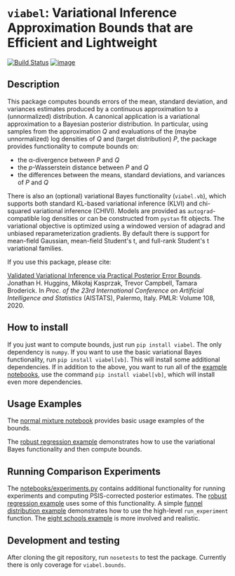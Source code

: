 #  `viabel`: Variational Inference Approximation Bounds that are Efficient and Lightweight

[![Build Status](https://travis-ci.org/jhuggins/viabel.svg?branch=master)](https://travis-ci.org/jhuggins/viabel)
[![image](https://codecov.io/gh/jhuggins/viabel/branch/master/graph/badge.svg)](https://codecov.io/gh/jhuggins/viabel)

## Description

This package computes bounds errors of the mean, standard deviation, and variances
estimates produced by a continuous approximation to a (unnormalized) distribution.
A canonical application is a variational approximation to a Bayesian posterior
distribution.
In particular, using samples from the approximation *Q* and evaluations of the
(maybe unnormalized) log densities of *Q* and (target distribution) *P*,
the package provides functionality to compute bounds on:

* the &alpha;-divergence between *P* and *Q*
* the *p*-Wasserstein distance between *P* and *Q*
* the differences between the means, standard deviations, and variances of *P* and *Q*

There is also an (optional) variational Bayes functionality (`viabel.vb`), which
supports both standard KL-based variational inference (KLVI) and chi-squared
variational inference (CHIVI).
Models are provided as `autograd`-compatible log densities or can be constructed
from `pystan` fit objects.
The variational objective is optimized using a windowed version of adagrad
and unbiased reparameterization gradients.
By default there is support for mean-field Gaussian, mean-field Student's t,
and full-rank Student's t variational families.

If you use this package, please cite:

[Validated Variational Inference via Practical Posterior Error Bounds](https://arxiv.org/abs/1910.04102).
Jonathan H. Huggins,
Miko&#0322;aj Kasprzak,
Trevor Campbell,
Tamara Broderick.
In *Proc. of the 23rd International Conference on Artificial Intelligence and
Statistics* (AISTATS), Palermo, Italy. PMLR: Volume 108, 2020.

## How to install

If you just want to compute bounds, just run `pip install viabel`.
The only dependency is `numpy`.
If you want to use the basic variational Bayes
functionality, run `pip install viabel[vb]`.
This will install some additional dependencies.
If in addition to the above, you want to run all of the [example notebooks](notebooks),
use the command `pip install viabel[vb]`, which will install even more dependencies.

## Usage Examples

The [normal mixture notebook](notebooks/normal-mixture.ipynb) provides basic
usage examples of the bounds.

The [robust regression example](notebooks/robust-regression.ipynb) demonstrates
how to use the variational Bayes functionality and then compute bounds.

## Running Comparison Experiments

The [notebooks/experiments.py](notebooks/experiments.py) contains additional
functionality for running experiments and computing PSIS-corrected posterior estimates.
The [robust regression example](notebooks/robust-regression.ipynb) uses some of this functionality.
A simple [funnel distribution example](notebooks/funnel-distribution.ipynb) demonstrates how to use the high-level `run_experiment` function.
The [eight schools example](notebooks/eight-schools.ipynb) is more involved and realistic.

## Development and testing

After cloning the git repository, run `nosetests` to test the package.
Currently there is only coverage for `viabel.bounds`.
